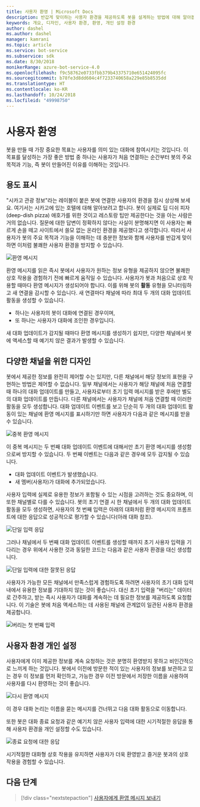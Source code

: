 ```yaml
---
title: 사용자 환영 | Microsoft Docs
description: 반갑게 맞이하는 사용자 환경을 제공하도록 봇을 설계하는 방법에 대해 알아봅니다.
keywords: 개요, 디자인, 사용자 환경, 환영, 개인 설정 환경
author: dashel
ms.author: dashel
manager: kamrani
ms.topic: article
ms.service: bot-service
ms.subservice: sdk
ms.date: 8/30/2018
monikerRange: azure-bot-service-4.0
ms.openlocfilehash: f9c58762e0733fbb379b43375710e651424095fc
ms.sourcegitcommit: b78fe3d8dd604c4f7233740658a229e85b8535dd
ms.translationtype: HT
ms.contentlocale: ko-KR
ms.lasthandoff: 10/24/2018
ms.locfileid: "49998750"
---
```

# <a name="welcoming-the-user"></a>사용자 환영

봇을 만들 때 가장 중요한 목표는 사용자를 의미 있는 대화에 참여시키는 것입니다. 이 목표를 달성하는 가장 좋은 방법 중 하나는 사용자가 처음 연결하는 순간부터 봇의 주요 목적과 기능, 즉 봇이 만들어진 이유를 이해하는 것입니다.

## <a name="show-your-purpose"></a>용도 표시

"시카고 관광 정보"라는 레이블이 붙은 봇에 연결한 사용자의 환경을 잠시 상상해 보세요. 여기서는 시카고에 있는 호텔에 대해 알아보려고 합니다. 봇이 실제로 딥 디쉬 피자(deep-dish pizza) 애호가를 위한 것이고 레스토랑 팁만 제공한다는 것을 아는 사람은 거의 없습니다. 질문에 대한 답변이 정확하지 않다는 사실이 분명해지면 이 사용자는 빠르게 손을 떼고 사이트에서 쓸모 없는 온라인 환경을 제공했다고 생각합니다. 따라서 사용자가 봇의 주요 목적과 기능을 이해하는 데 충분한 정보와 함께 사용자를 반갑게 맞이하면 이처럼 불쾌한 사용자 환경을 방지할 수 있습니다. 

![환영 메시지](./media/welcome_message.png)

환영 메시지를 읽은 즉시 봇에서 사용자가 원하는 정보 유형을 제공하지 않으면 불쾌한 상호 작용을 경험하기 전에 빠르게 움직일 수 있습니다.
사용자가 봇과 처음으로 상호 작용할 때마다 환영 메시지가 생성되어야 합니다. 이를 위해 봇의 **활동** 유형을 모니터링하고 새 연결을 감시할 수 있습니다. 새 연결마다 채널에 따라 최대 두 개의 대화 업데이트 활동을 생성할 수 있습니다.

- 하나는 사용자의 봇이 대화에 연결된 경우이며,
- 또 하나는 사용자가 대화에 조인한 경우입니다.

새 대화 업데이트가 감지될 때마다 환영 메시지를 생성하기 쉽지만, 다양한 채널에서 봇에 액세스할 때 예기치 않은 결과가 발생할 수 있습니다.

## <a name="design-for-different-channels"></a>다양한 채널을 위한 디자인

봇에서 제공한 정보를 완전히 제어할 수는 있지만, 다른 채널에서 해당 정보의 표현을 구현하는 방법은 제어할 수 없습니다. 일부 채널에서는 사용자가 해당 채널에 처음 연결할 때 하나의 대화 업데이트를 만들고, 사용자로부터 초기 입력 메시지를 받은 후에만 별도의 대화 업데이트를 만듭니다. 다른 채널에서는 사용자가 채널에 처음 연결할 때 이러한 활동을 모두 생성합니다. 대화 업데이트 이벤트를 보고 단순히 두 개의 대화 업데이트 활동이 있는 채널에 환영 메시지를 표시하기만 하면 사용자가 다음과 같은 메시지를 받을 수 있습니다.

![중복 환영 메시지](./media/double_welcome_message.png)

이 중복 메시지는 두 번째 대화 업데이트 이벤트에 대해서만 초기 환영 메시지를 생성함으로써 방지할 수 있습니다. 두 번째 이벤트는 다음과 같은 경우에 모두 감지될 수 있습니다.
- 대화 업데이트 이벤트가 발생했습니다.
- 새 멤버(사용자)가 대화에 추가되었습니다.

사용자 입력에 실제로 유용한 정보가 포함될 수 있는 시점을 고려하는 것도 중요하며, 이 또한 채널별로 다를 수 있습니다. 봇의 초기 연결 시 한 채널에서 두 개의 대화 업데이트 활동을 모두 생성하면, 사용자의 첫 번째 입력은 아래의 대화처럼 환영 메시지의 프롬프트에 대한 응답으로 성공적으로 평가할 수 있습니다(아래 대화 참조).

![단일 입력 응답](./media/single_input_response.png)

그러나 채널에서 두 번째 대화 업데이트 이벤트를 생성할 때까지 초기 사용자 입력을 기다리는 경우 위에서 사용한 것과 동일한 코드는 다음과 같은 사용자 환경을 대신 생성합니다.

![단일 입력에 대한 잘못된 응답](./media/single_input_wrong_response.png)

사용자가 가능한 모든 채널에서 만족스럽게 경험하도록 하려면 사용자의 초기 대화 입력 내에서 유용한 정보를 기대하지 않는 것이 좋습니다. 대신 초기 입력을 "버리는" 데이터로 간주하고, 받는 즉시 사용자가 대화를 계속하는 데 필요한 정보를 제공하도록 요청합니다. 이 기술은 봇에 처음 액세스하는 데 사용된 채널에 관계없이 일관된 사용자 환경을 제공합니다.

![버리는 첫 번째 입력](./media/no_first_input_response.png)

## <a name="personalize-the-user-experience"></a>사용자 환경 개인 설정

사용자에게 이미 제공한 정보를 계속 요청하는 것은 분명히 환영받지 못하고 비인간적으로 느끼게 하는 것입니다. 봇에서 이전에 방문한 적이 있는 사용자의 정보를 보관하고 있는 경우 이 정보를 먼저 확인하고, 가능한 경우 이전 방문에서 저장한 이름을 사용하여 사용자를 다시 환영하는 것이 좋습니다. 

![다시 환영 메시지](./media/welcome_back.png)

이 경우 대화 논리는 이름을 묻는 메시지를 건너뛰고 다음 대화 활동으로 이동합니다.

또한 봇은 대화 종료 요청과 같은 예기치 않은 사용자 입력에 대한 시기적절한 응답을 통해 사용자 환경을 개인 설정할 수도 있습니다.

![종료 요청에 대한 응답](./media/respond_to_exit.png)

시기적절한 대화형 상호 작용을 유지하면 사용자가 더욱 환영받고 즐거운 봇과의 상호 작용을 경험할 수 있습니다.

## <a name="next-steps"></a>다음 단계
> [!div class="nextstepaction"]
> [사용자에게 환영 메시지 보내기](bot-builder-send-welcome-message.md)
